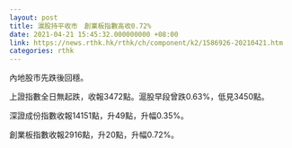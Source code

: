 ```yaml
---
layout: post
title: 滬股持平收市　創業板指數高收0.72%
date: 2021-04-21 15:45:32.000000000 +08:00
link: https://news.rthk.hk/rthk/ch/component/k2/1586926-20210421.htm
categories: rthk
---
```


內地股市先跌後回穩。

上證指數全日無起跌，收報3472點。滬股早段曾跌0.63%，低見3450點。

深證成份指數收報14151點，升49點，升幅0.35%。

創業板指數收報2916點，升20點，升幅0.72%。
